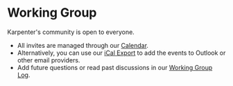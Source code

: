 # Working Group
Karpenter's community is open to everyone.

- All invites are managed through our [Calendar](https://calendar.google.com/calendar/u/0?cid=N3FmZGVvZjVoZWJkZjZpMnJrMmplZzVqYmtAZ3JvdXAuY2FsZW5kYXIuZ29vZ2xlLmNvbQ).
- Alternatively, you can use our [iCal Export](https://calendar.google.com/calendar/ical/7qfdeof5hebdf6i2rk2jeg5jbk%40group.calendar.google.com/public/basic.ics) to add the events to Outlook or other email providers.
- Add future questions or read past discussions in our [Working Group Log](https://docs.google.com/document/d/18BT0AIMugpNpiSPJNlcAL2rv69yAE6Z06gUVj7v_clg).
